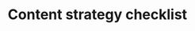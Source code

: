 ---
title: "Content strategy checklist"
intro: A checklist of seven steps to create a solid content marketing strategy. 
category:
- Content strategy
link: 'https://contentstrategychecklist.com'
site: Content Strategy Checklist
type: Resource
---